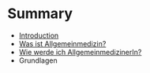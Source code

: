 # Summary

* [Introduction](README.md)
* [Was ist Allgemeinmedizin?](first-question.md)
* [Wie werde ich AllgemeinmedizinerIn?](second-question.md)
* Grundlagen

